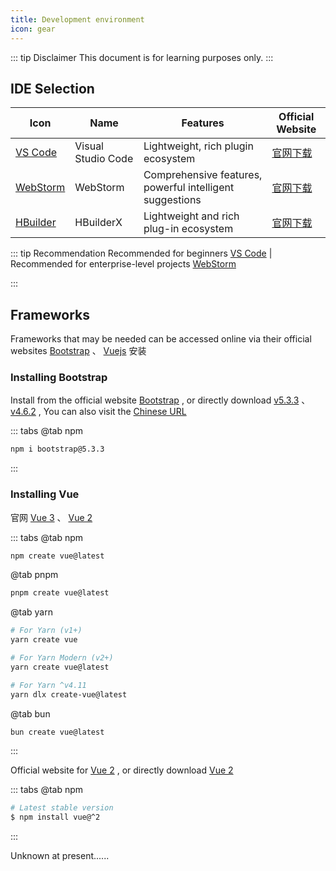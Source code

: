 ```yaml
---
title: Development environment
icon: gear
---
```


::: tip Disclaimer
This document is for learning purposes only.
:::

## IDE Selection

| Icon | Name | Features | Official Website |
| ------ | ------ | ------ | ----- |
| [VS Code](https://img.icons8.com/color/48/visual-studio-code-2019.png) | Visual Studio Code | Lightweight, rich plugin ecosystem  | [官网下载](https://code.visualstudio.com/) |
| [WebStorm](https://img.icons8.com/color/48/webstorm.png) | WebStorm | Comprehensive features, powerful intelligent suggestions | [官网下载](https://www.jetbrains.com/webstorm/) |
| [HBuilder](https://qiniu-ecdn.dcloud.net.cn/uploads/images/hbuilderx/icon/hbuilderx_icon@2x.png) | HBuilderX | Lightweight and rich plug-in ecosystem | [官网下载](https://www.dcloud.io/hbuilderx.html) |

::: tip Recommendation
Recommended for beginners [VS Code](https://code.visualstudio.com/)  | Recommended for enterprise-level projects [WebStorm](https://www.jetbrains.com/webstorm/)

:::

## Frameworks

Frameworks that may be needed can be accessed online via their official websites [Bootstrap](https://getbootstrap.com/) 、 [Vuejs](https://cn.vuejs.org/) 安装

### Installing Bootstrap

Install from the official website [Bootstrap](https://getbootstrap.com/) , or directly download [v5.3.3](https://github.com/twbs/bootstrap/releases/download/v5.3.3/bootstrap-5.3.3-dist.zip) 、 [v4.6.2](https://github.com/twbs/bootstrap/releases/download/v4.6.2/bootstrap-4.6.2-dist.zip) , You can also visit the [Chinese URL](https://www.bootcss.com/)

::: tabs
@tab npm
```bash
npm i bootstrap@5.3.3
```
:::

### Installing Vue

官网 [Vue 3](https://cn.vuejs.org/) 、 [Vue 2](https://v2.cn.vuejs.org/)

::: tabs
@tab npm
```bash
npm create vue@latest
```
@tab pnpm
```bash
pnpm create vue@latest
```
@tab yarn
```bash
# For Yarn (v1+)
yarn create vue

# For Yarn Modern (v2+)
yarn create vue@latest

# For Yarn ^v4.11
yarn dlx create-vue@latest
```
@tab bun
```bash
bun create vue@latest
```
:::

Official website for [Vue 2](https://v2.cn.vuejs.org/) , or directly download  [Vue 2](https://v2.cn.vuejs.org/js/vue.js)

::: tabs
@tab npm
```bash
# Latest stable version
$ npm install vue@^2
```
:::

Unknown at present......